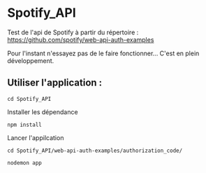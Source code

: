 # Spotify_API
Test de l'api de Spotify à partir du répertoire : https://github.com/spotify/web-api-auth-examples

Pour l'instant n'essayez pas de le faire fonctionner... C'est en plein développement.

## Utiliser l'application :

`cd Spotify_API`

Installer les dépendance

`npm install`

Lancer l'appilcation

`cd Spotify_API/web-api-auth-examples/authorization_code/`

`nodemon app`
